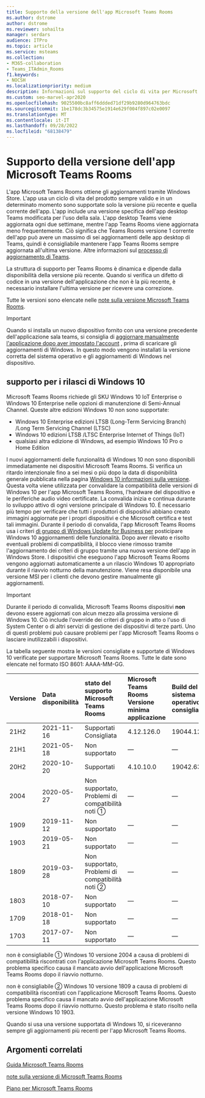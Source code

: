 ```yaml
---
title: Supporto della versione dell'app Microsoft Teams Rooms
ms.author: dstrome
author: dstrome
ms.reviewer: sohailta
manager: serdars
audience: ITPro
ms.topic: article
ms.service: msteams
ms.collection:
- M365-collaboration
- Teams_ITAdmin_Rooms
f1.keywords:
- NOCSH
ms.localizationpriority: medium
description: Informazioni sul supporto del ciclo di vita per Microsoft Teams Rooms, inclusa la struttura del supporto dinamico e le relative fasi.
ms.custom: seo-marvel-apr2020
ms.openlocfilehash: 9025500bc8aff6ddded71df29b9280d964763bdc
ms.sourcegitcommit: 1be178dc3b34575e1914e629f004f897c02e0097
ms.translationtype: MT
ms.contentlocale: it-IT
ms.lasthandoff: 09/28/2022
ms.locfileid: "68138479"
---
```

# <a name="microsoft-teams-rooms-app-version-support"></a>Supporto della versione dell'app Microsoft Teams Rooms
 
L'app Microsoft Teams Rooms ottiene gli aggiornamenti tramite Windows Store. L'app usa un ciclo di vita del prodotto sempre valido e in un determinato momento sono supportate solo la versione più recente e quella corrente dell'app. L'app include una versione specifica dell'app desktop Teams modificata per l'uso della sala. L'app desktop Teams viene aggiornata ogni due settimane, mentre l'app Teams Rooms viene aggiornata meno frequentemente. Ciò significa che Teams Rooms versione 1 corrente dell'app può avere un massimo di sei aggiornamenti delle app desktop di Teams, quindi è consigliabile mantenere l'app Teams Rooms sempre aggiornata all'ultima versione. Altre informazioni sul [processo di aggiornamento di Teams](../teams-client-update.md).

La struttura di supporto per Teams Rooms è dinamica e dipende dalla disponibilità della versione più recente. Quando si verifica un difetto di codice in una versione dell'applicazione che non è la più recente, è necessario installare l'ultima versione per ricevere una correzione.

Tutte le versioni sono elencate nelle [note sulla versione Microsoft Teams Rooms](rooms-release-note.md).

> [!IMPORTANT]
> Quando si installa un nuovo dispositivo fornito con una versione precedente dell'applicazione sala teams, si consiglia di [aggiornare manualmente l'applicazione dopo aver impostato l'account](manual-update.md) , prima di scaricare gli aggiornamenti di Windows. In questo modo vengono installati la versione corretta del sistema operativo e gli aggiornamenti di Windows nel dispositivo.  

## <a name="windows-10-release-support"></a>supporto per i rilasci di Windows 10

Microsoft Teams Rooms richiede gli SKU Windows 10 IoT Enterprise o Windows 10 Enterprise nelle opzioni di manutenzione di Semi-Annual Channel. Queste altre edizioni Windows 10 non sono supportate:

- Windows 10 Enterprise edizioni LTSB (Long-Term Servicing Branch) /Long Term Servicing Channel (LTSC)
- Windows 10 edizioni LTSB /LTSC Enterprise Internet of Things (IoT)
- qualsiasi altra edizione di Windows, ad esempio Windows 10 Pro o Home Edition

I nuovi aggiornamenti delle funzionalità di Windows 10 non sono disponibili immediatamente nei dispositivi Microsoft Teams Rooms. Si verifica un ritardo intenzionale fino a sei mesi o più dopo la data di disponibilità generale pubblicata nella pagina [Windows 10 informazioni sulla versione](/windows/release-information/). Questa volta viene utilizzata per convalidare la compatibilità delle versioni di Windows 10 per l'app Microsoft Teams Rooms, l'hardware del dispositivo e le periferiche audio video certificate. La convalida inizia e continua durante lo sviluppo attivo di ogni versione principale di Windows 10. È necessario più tempo per verificare che tutti i produttori di dispositivi abbiano creato immagini aggiornate per i propri dispositivi e che Microsoft certifica e test tali immagini. Durante il periodo di convalida, l'app Microsoft Teams Rooms usa i criteri [di gruppo di Windows Update for Business per](/windows/deployment/update/waas-manage-updates-wufb) posticipare Windows 10 aggiornamenti delle funzionalità. Dopo aver rilevato e risolto eventuali problemi di compatibilità, il blocco viene rimosso tramite l'aggiornamento dei criteri di gruppo tramite una nuova versione dell'app in Windows Store. I dispositivi che eseguono l'app Microsoft Teams Rooms vengono aggiornati automaticamente a un rilascio Windows 10 appropriato durante il riavvio notturno della manutenzione. Viene resa disponibile una versione MSI per i clienti che devono gestire manualmente gli aggiornamenti.  

> [!IMPORTANT]
> Durante il periodo di convalida, Microsoft Teams Rooms dispositivi **non** devono essere aggiornati con alcun mezzo alla prossima versione di Windows 10. Ciò include l'override dei criteri di gruppo in atto o l'uso di System Center o di altri servizi di gestione dei dispositivi di terze parti. Uno di questi problemi può causare problemi per l'app Microsoft Teams Rooms o lasciare inutilizzabili i dispositivi.  

La tabella seguente mostra le versioni consigliate e supportate di Windows 10 verificate per supportare Microsoft Teams Rooms. Tutte le date sono elencate nel formato ISO 8601: AAAA-MM-GG.

| Versione | Data disponibilità | stato del supporto Microsoft Teams Rooms                    | Microsoft Teams Rooms Versione minima applicazione | Build del sistema operativo consigliata |
|:--------|:------------------|:--------------------------------------------------------|:--------------------------------------------------|:---------------------|
| 21H2    | 2021-11-16        | Supportati<br>Consigliata                               | 4.12.126.0                                        | 19044.1288           |
| 21H1    | 2021-05-18        | Non supportato                                           | &#x2014;                                          | &#x2014;             |
| 20H2    | 2020-10-20        | Supportati                                               | 4.10.10.0                                         | 19042.631            |
| 2004    | 2020-05-27        | Non supportato, <br/>Problemi di compatibilità noti &#x2780;| &#x2014;                                          | &#x2014;             |
| 1909    | 2019-11-12        | Non supportato                                           | &#x2014;                                          | &#x2014;             |
| 1903    | 2019-05-21        | Non supportato                                           | &#x2014;                                          | &#x2014;             |
| 1809    | 2019-03-28        | Non supportato, <br/>Problemi di compatibilità noti &#x2781; | &#x2014;                                          | &#x2014;             |
| 1803    | 2018-07-10        | Non supportato                                           | &#x2014;                                          | &#x2014;             |
| 1709    | 2018-01-18        | Non supportato                                           | &#x2014;                                          | &#x2014;             |
| 1703    | 2017-07-11        | Non supportato                                           | &#x2014;                                          | &#x2014;             |

non è consigliabile &#x2780; Windows 10 versione 2004 a causa di problemi di compatibilità riscontrati con l'applicazione Microsoft Teams Rooms. Questo problema specifico causa il mancato avvio dell'applicazione Microsoft Teams Rooms dopo il riavvio notturno.

non è consigliabile &#x2781; Windows 10 versione 1809 a causa di problemi di compatibilità riscontrati con l'applicazione Microsoft Teams Rooms. Questo problema specifico causa il mancato avvio dell'applicazione Microsoft Teams Rooms dopo il riavvio notturno. Questo problema è stato risolto nella versione Windows 10 1903.  

Quando si usa una versione supportata di Windows 10, si riceveranno sempre gli aggiornamenti più recenti per l'app Microsoft Teams Rooms.  


## <a name="related-topics"></a>Argomenti correlati

[Guida Microsoft Teams Rooms](https://support.office.com/article/Skype-Room-Systems-version-2-help-e667f40e-5aab-40c1-bd68-611fe0002ba2)

[note sulla versione di Microsoft Teams Rooms](rooms-release-note.md)

[Piano per Microsoft Teams Rooms](rooms-plan.md)
